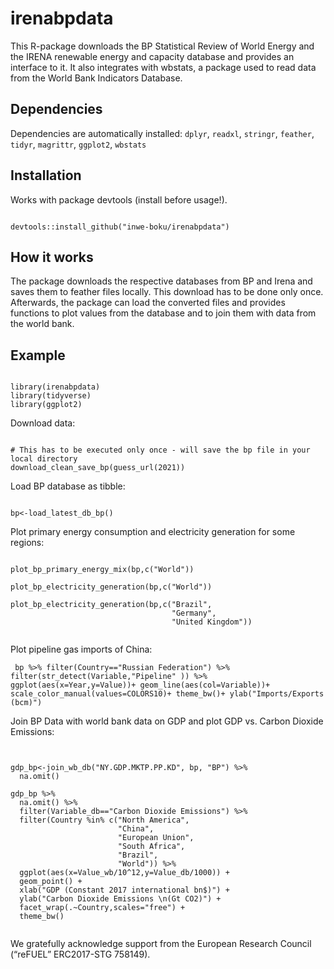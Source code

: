 # irenabpdata

This R-package downloads the BP Statistical Review of World Energy and the IRENA renewable energy and capacity database and provides an interface to it. It also integrates with wbstats, a package used to read data from the World Bank Indicators Database.

## Dependencies
Dependencies are automatically installed:
```dplyr```, ```readxl```, ```stringr```, ```feather```, ```tidyr```, ```magrittr```, ```ggplot2```, ```wbstats```

## Installation
Works with package devtools (install before usage!).
<pre><code>
devtools::install_github("inwe-boku/irenabpdata")
</code></pre>

## How it works

The package downloads the respective databases from BP and Irena and saves them to feather files locally. This download has to be done only once. Afterwards, the package can load the converted files and provides functions to plot values from the database and to join them with data from the world bank.

## Example
<pre><code>
library(irenabpdata)
library(tidyverse)
library(ggplot2)
</code></pre>

Download data: 

<pre><code>
# This has to be executed only once - will save the bp file in your local directory
download_clean_save_bp(guess_url(2021))
</code></pre>

Load BP database as tibble:

<pre><code>
bp<-load_latest_db_bp()
</code></pre>

Plot primary energy consumption and electricity generation for some regions:

<pre><code>
plot_bp_primary_energy_mix(bp,c("World"))

plot_bp_electricity_generation(bp,c("World"))

plot_bp_electricity_generation(bp,c("Brazil",
                                    "Germany",
                                    "United Kingdom"))

</code></pre>

Plot pipeline gas imports of China:

<code><pre>
bp %>% 
  filter(Country=="Russian Federation") %>% 
  filter(str_detect(Variable,"Pipeline" )) %>% 
  ggplot(aes(x=Year,y=Value))+
  geom_line(aes(col=Variable))+
  scale_color_manual(values=COLORS10)+
  theme_bw()+
  ylab("Imports/Exports (bcm)")
</code></pre>
           


Join BP Data with world bank data on GDP and plot GDP vs. Carbon Dioxide Emissions:

<pre><code>

gdp_bp<-join_wb_db("NY.GDP.MKTP.PP.KD", bp, "BP") %>% 
  na.omit()

gdp_bp %>% 
  na.omit() %>% 
  filter(Variable_db=="Carbon Dioxide Emissions") %>% 
  filter(Country %in% c("North America",
                        "China",
                        "European Union",
                        "South Africa",
                        "Brazil",
                        "World")) %>% 
  ggplot(aes(x=Value_wb/10^12,y=Value_db/1000)) + 
  geom_point() +
  xlab("GDP (Constant 2017 international bn$)") +
  ylab("Carbon Dioxide Emissions \n(Gt CO2)") +
  facet_wrap(.~Country,scales="free") +
  theme_bw()

</pre></code>




We gratefully acknowledge support from the European Research Council (“reFUEL” ERC2017-STG 758149).


